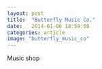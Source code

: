 ```yaml
---
layout: post
title:  "Butterfly Music Co."
date:   2014-01-06 18:59:58
categories: article
image: "butterfly_music_co"
---
```


Music shop
